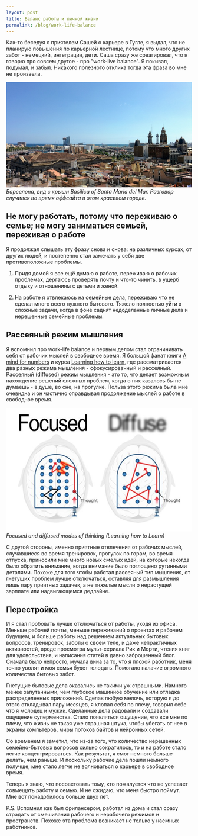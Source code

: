 ```yaml
---
layout: post
title: Баланс работы и личной жизни
permalink: /blog/work-life-balance
---
```

Как-то беседуя с приятелем Сашей о карьере в Гугле, я выдал, что не планирую повышения по карьерной лестнице, потому что много других забот - немецкий, интеграция, дети. Саша сразу же среагировал, что я говорю про совсем другое - про "work-live balance". Я покивал, подумал, и забыл. Никакого полезного отклика тогда эта фраза во мне не произвела.
<!--more-->

![Барселона, вид с крыши Basilica of Santa Maria del Mar](/img/barcelona.jpg)
*Барселона, вид с крыши Basilica of Santa Maria del Mar. Разговор случился во время оффсайта в этом красивом городе.*

## Не могу работать, потому что переживаю о семье; не могу заниматься семьей, переживая о работе

Я продолжал слышать эту фразу снова и снова: на различных курсах, от других людей, и постепенно стал замечать у себя две противоположные проблемы.

1. Придя домой я все ещё думаю о работе, переживаю о рабочих проблемах, дергаюсь проверять почту и что-то чинить, в ущерб отдыху и отношениям с детьми и женой.

2. На работе я отвлекаюсь на семейные дела, переживаю что не сделал много всего нужного бытового. Тяжело полностью уйти в сложные задачи, когда в фоне саднят недоделанные личные дела и нерешенные семейные проблемы.

## Рассеяный режим мышления

Я вспомнил про work-life balance и первым делом стал ограничивать себя от рабочих мыслей в свободное время. Я большой фанат книги [A mind for numbers](https://barbaraoakley.com/books/a-mind-for-numbers/) и курса [Learning how to learn](https://www.coursera.org/learn/learning-how-to-learn), где рассматривается два разных режима мышления - сфокусированный и рассеяный. Рассеяный (diffused) режим мышления - это то, что делает возможным нахождение решений сложных проблем, когда о них казалось бы не думаешь - в душе, во сне, на прогулке. Польза этого режима была мне очевидна и он частично оправдывал продолжение мыслей о работе в свободное время.

![Focused and diffused modes of thinking](/img/focused_diffused.jpg)
*Focused and diffused modes of thinking (Learning how to Learn)*

С другой стороны, именно приятные отвлечения от рабочих мыслей, случавшиеся во время тренировок, прогулок по горам, во время отпуска, приносили мне много новых смелых идей, на которые некогда было обратить внимание, когда внимание было поглощено рутинными деталями. Похоже для того чтобы работал рассеяный тип мышления, от гнетущих проблем лучше отключаться, оставляя для размышления лишь пару приятных задачек, а не тяжелые мысли о нерастущей зарплате или надвигающемся дедлайне.

## Перестройка

И я стал пробовать лучше отключаться от работы, уходя из офиса. Меньше рабочей почты, меньше переживаний о проектах и рабочем будущем, и больше работы над решением актуальных бытовых вопросов, тренировок, заботы о своем теле, и даже непрактичных активностей, вроде просмотра мульт-сериала Рик и Морти, чтения книг для удовольствия, и написания статей в давно заброшенный блог. Сначала было непросто, мучала вина за то, что я плохой работник, меня точно уволят и моя семья будет голодать. Помогало налачие огромного количества бытовых забот.

Гнетущие бытовые дела оказались не такими уж страшными. Намного менее запутанными, чем глубокое машинное обучение или отладка распределенных приложений. Сделав любую мелочь, которую я до этого откладывал пару месяцев, я хлопал себя по плечу, говорил себе что я молодец и мужик. Сделанные дела радовали и создавали ощущение суперменства. Стало появляться ощущение, что все мне по плечу, что жизнь не такая уже страшная штука, чтобы убегать от нее в экраны компьтеров, миры потоков байтов и нейронных сетей.

Со временем я заметил, что из-за того, что количество нерешенных семейно-бытовых вопросов сильно сократилось, то и на работе стало легче концентрироваться. Как результат, я смог немного больше делать, чем раньше. И поскольку рабочие дела пошли немного получше, мне стало легче не волноваться о карьере в свободное время.

Теперь я знаю, что посоветовать тому, кто пожалуется что не успевает совмещать работу и семью. И не ожидаю, что меня быстро поймут. Мне вот понадобилось больше двух лет.

P.S. Вспомнил как был фрилансером, работал из дома и стал сразу страдать от смешивания рабочего и нерабочего режимов и пространств. Похоже эта проблема возникает не только у наемных работников.